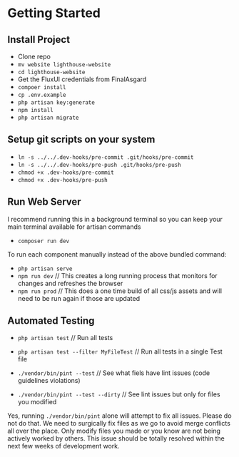 # Getting Started

## Install Project
- Clone repo
- ``mv website lighthouse-website``
- ``cd lighthouse-website``
- Get the FluxUI credentials from FinalAsgard
- ``compoer install``
- ``cp .env.example``
- ``php artisan key:generate``
- ``npm install``
- ``php artisan migrate``

## Setup git scripts on your system
- ``ln -s ../../.dev-hooks/pre-commit .git/hooks/pre-commit``
- ``ln -s ../../.dev-hooks/pre-push .git/hooks/pre-push``
- ``chmod +x .dev-hooks/pre-commit``
- ``chmod +x .dev-hooks/pre-push``

## Run Web Server
I recommend running this in a background terminal so you can keep your main terminal available for artisan commands
- ``composer run dev``

To run each component manually instead of the above bundled command:
- ``php artisan serve``
- ``npm run dev`` // This creates a long running process that monitors for changes and refreshes the browser
- ``npm run prod`` // This does a one time build of all css/js assets and will need to be run again if those are updated

## Automated Testing
- ``php artisan test`` // Run all tests
- ``php artisan test --filter MyFileTest`` // Run all tests in a single Test file

- ``./vendor/bin/pint --test`` // See what fiels have lint issues (code guidelines violations)
- ``./vendor/bin/pint --test --dirty`` // See lint issues but only for files you modified

Yes, running ``./vendor/bin/pint`` alone will attempt to fix all issues. Please do not do that. We need to surgically fix files as we go to avoid merge conflicts all over the place. Only modify files you made or you know are not being actively worked by others. This issue should be totally resolved within the next few weeks of development work.
 
